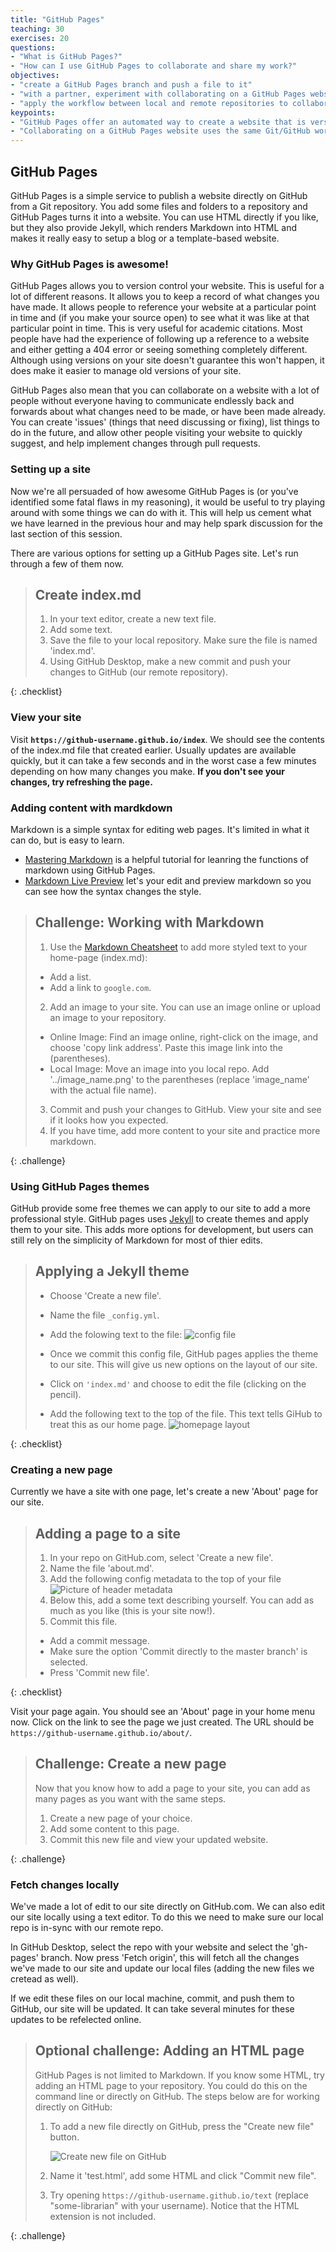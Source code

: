 ```yaml
---
title: "GitHub Pages"
teaching: 30
exercises: 20
questions:
- "What is GitHub Pages?"
- "How can I use GitHub Pages to collaborate and share my work?"
objectives:
- "create a GitHub Pages branch and push a file to it"
- "with a partner, experiment with collaborating on a GitHub Pages website"
- "apply the workflow between local and remote repositories to collaborate on a website"
keypoints:
- "GitHub Pages offer an automated way to create a website that is version controlled and accessible for collaboration"
- "Collaborating on a GitHub Pages website uses the same Git/GitHub workflow you learned for collaborating via a GitHub repository"
---
```


## GitHub Pages

GitHub Pages is a simple service to publish a website directly on GitHub from a Git repository.
You add some files and folders to a repository and GitHub Pages turns it into a website.
You can use HTML directly if you like, but they also provide Jekyll,
which renders Markdown into HTML and makes it really easy to setup a blog or a template-based website.

### Why GitHub Pages is awesome!

GitHub Pages allows you to version control your website. This is useful for a lot of different reasons. It allows you to 
keep a record of what changes you have made. It allows people to reference your website at a particular point in time 
and (if you make your source open) to see what it was like at that particular point in time. This is very useful for 
academic citations. Most people have had the experience of following up a reference to a website and either getting a 
404 error or seeing something completely different. Although using versions on your site doesn't guarantee this won't 
happen, it does make it easier to manage old versions of your site.

GitHub Pages also mean that you can collaborate on a website with a lot of people without everyone having to 
communicate endlessly back and forwards about what changes need to be made, or have been made already. You can create 
'issues' (things that need discussing or fixing), list things to do in the future, and allow other people visiting your 
website to quickly suggest, and help implement changes through pull requests.

### Setting up a site

Now we're all persuaded of how awesome GitHub Pages is (or you've identified some fatal flaws in my reasoning), it 
would be useful to try playing around with some things we can do with it. This will help us cement what we 
have learned in the previous hour and may help spark discussion for the last section of this session.

There are various options for setting up a GitHub Pages site. Let's run through a few of them now.

> ## Create index.md
>
> 1. In your text editor, create a new text file.
> 2. Add some text. 
> 3. Save the file to your local repository. Make sure the file is named 'index.md'.
> 4. Using GitHub Desktop, make a new commit and push your changes to GitHub (our remote repository). 
>
{: .checklist}

### View your site

Visit **`https://github-username.github.io/index`**.
We should see the contents of the index.md file that created earlier.
Usually updates are available quickly, but it can take a few seconds and in the worst case a few minutes depending on how many changes you make. **If you don't see your changes, try refreshing the page.**

### Adding content with mardkdown

Markdown is a simple syntax for editing web pages. It's limited in what it can do, but is easy to learn. 
- [Mastering Markdown](https://guides.github.com/features/mastering-markdown/) is a helpful tutorial for leanring the functions of markdown using GitHub Pages.
- [Markdown Live Preview](https://markdownlivepreview.com/) let's your edit and preview markdown so you can see how the syntax changes the style.

> ## Challenge: Working with Markdown
> 1. Use the [Markdown Cheatsheet](https://github.com/adam-p/markdown-here/wiki/Markdown-Cheatsheet) to add more styled text to your home-page (index.md):
> - Add a list.
> - Add a link to `google.com`.
> 2. Add an image to your site. You can use an image online or upload an image to your repository.
> - Online Image: Find an image online, right-click on the image, and choose 'copy link address'. Paste this image link into the (parentheses).
> - Local Image: Move an image into you local repo. Add '../image_name.png' to the parentheses (replace 'image_name' with the actual file name).
> 3. Commit and push your changes to GitHub. View your site and see if it looks how you expected.
> 4. If you have time, add more content to your site and practice more markdown.
>
{: .challenge}

### Using GitHub Pages themes

GitHub provide some free themes we can apply to our site to add a more professional style. GitHub pages uses [Jekyll](https://jekyllrb.com/) to create themes and apply them to your site. This adds more options for development, but users can still rely on the simplicity of Markdown for most of thier edits.

> ## Applying a Jekyll theme
> * Choose 'Create a new file'.
> * Name the file `_config.yml`. 
> * Add the folowing text to the file:
> ![config file](../fig/yml.png)
> * Once we commit this config file, GitHub pages applies the theme to our site. This will give us new options on the layout of our site.
> 
> * Click on `'index.md'` and choose to edit the file (clicking on the pencil).
> * Add the following text to the top of the file. This text tells GiHub to treat this as our home page. 
> ![homepage layout](../fig/home.png)
>
{: .checklist}

### Creating a new page

Currently we have a site with one page, let's create a new 'About' page for our site.

> ## Adding a page to a site
> 1. In your repo on GitHub.com, select 'Create a new file'.
> 2. Name the file 'about.md'.
> 3. Add the following config metadata to the top of your file
> ![Picture of header metadata](../fig/aboutPage.png)
> 4. Below this, add a some text describing yourself. You can add as much as you like (this is your site now!).
> 5. Commit this file.
> - Add a commit message.
> - Make sure the option 'Commit directly to the master branch' is selected.
> - Press 'Commit new file'.
> 
{: .checklist}

Visit your page again. You should see an 'About' page in your home menu now. Click on the link to see the page we just created. The URL should be `https://github-username.github.io/about/`. 

> ## Challenge: Create a new page
> Now that you know how to add a page to your site, you can add as many pages as you want with the same steps. 
>
> 1. Create a new page of your choice.
> 2. Add some content to this page.
> 3. Commit this new file and view your updated website.
>
{: .challenge}

### Fetch changes locally

We've made a lot of edit to our site directly on GitHub.com. We can also edit our site locally using a text editor. To do this we need to make sure our local repo is in-sync with our remote repo.

In GitHub Desktop, select the repo with your website and select the 'gh-pages' branch. Now press 'Fetch origin', this will fetch all the changes we've made to our site and update our local files (adding the new files we cretead as well). 

If we edit these files on our local machine, commit, and push them to GitHub, our site will be updated. It can take several minutes for these updates to be refelected online. 

> ## Optional challenge: Adding an HTML page
>
> GitHub Pages is not limited to Markdown. If you know some HTML, try adding an HTML page
> to your repository. You could do this on the command line or directly on GitHub. The
> steps below are for working directly on GitHub:
>
> 1. To add a new file directly on GitHub, press the "Create new file" button. 
>
>    ![Create new file on GitHub](../fig/github-create-new-file.png)
>
> 2. Name it 'test.html', add some HTML and click "Commit new file".
> 3. Try opening `https://github-username.github.io/text`
>    (replace "some-librarian" with your username).
>    Notice that the HTML extension is not included.
>
{: .challenge}
